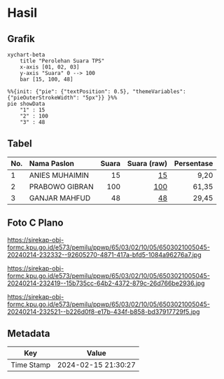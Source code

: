 # Hasil

## Grafik

```mermaid
xychart-beta
    title "Perolehan Suara TPS"
    x-axis [01, 02, 03]
    y-axis "Suara" 0 --> 100
    bar [15, 100, 48]
```

```mermaid
%%{init: {"pie": {"textPosition": 0.5}, "themeVariables": {"pieOuterStrokeWidth": "5px"}} }%%
pie showData
    "1" : 15
    "2" : 100
    "3" : 48
```

## Tabel

| No. | Nama Paslon    | Suara | Suara (raw) | Persentase |
|:--- |:-------------- | -----:| -----------:| ----------:|
| 1   | ANIES MUHAIMIN | 15    | [15][p-1]   | 9,20       |
| 2   | PRABOWO GIBRAN | 100   | [100][p-2]  | 61,35      |
| 3   | GANJAR MAHFUD  | 48    | [48][p-3]   | 29,45      |


[p-1]: https://github.com/gigit-pemilu/pemilu-2024-65-kalimantan-utara/blob/main/pilpres/hitung-suara/sub/65-kalimantan-utara/sub/03-nunukan/sub/02-nunukan/sub/1005-nunukan-tengah/sub/045-tps/sub/paslon-1.txt
[p-2]: https://github.com/gigit-pemilu/pemilu-2024-65-kalimantan-utara/blob/main/pilpres/hitung-suara/sub/65-kalimantan-utara/sub/03-nunukan/sub/02-nunukan/sub/1005-nunukan-tengah/sub/045-tps/sub/paslon-2.txt
[p-3]: https://github.com/gigit-pemilu/pemilu-2024-65-kalimantan-utara/blob/main/pilpres/hitung-suara/sub/65-kalimantan-utara/sub/03-nunukan/sub/02-nunukan/sub/1005-nunukan-tengah/sub/045-tps/sub/paslon-3.txt

## Foto C Plano

https://sirekap-obj-formc.kpu.go.id/e573/pemilu/ppwp/65/03/02/10/05/6503021005045-20240214-232332--92605270-4871-417a-bfd5-1084a96276a7.jpg

https://sirekap-obj-formc.kpu.go.id/e573/pemilu/ppwp/65/03/02/10/05/6503021005045-20240214-232419--15b735cc-64b2-4372-879c-26d766be2936.jpg

https://sirekap-obj-formc.kpu.go.id/e573/pemilu/ppwp/65/03/02/10/05/6503021005045-20240214-232521--b226d0f8-e17b-434f-b858-bd37917729f5.jpg


## Metadata

| Key        | Value               |
| ---------- | ------------------- |
| Time Stamp | 2024-02-15 21:30:27 |



